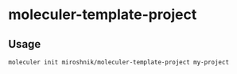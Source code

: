 # moleculer-template-project

## Usage
```shell script
moleculer init miroshnik/moleculer-template-project my-project
```